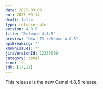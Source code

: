 ```yaml
---
date: 2025-03-08
eol: 2025-09-14
draft: false
type: release-note
version: 4.8.5
title: "Release 4.8.5"
preview: "New LTS release 4.8.5"
apiBreaking: ""
knownIssues: ""
jiraVersionId: 12355699
category: camel
kind: lts
jdk: [17,21]
---
```


This release is the new Camel 4.8.5 release.
